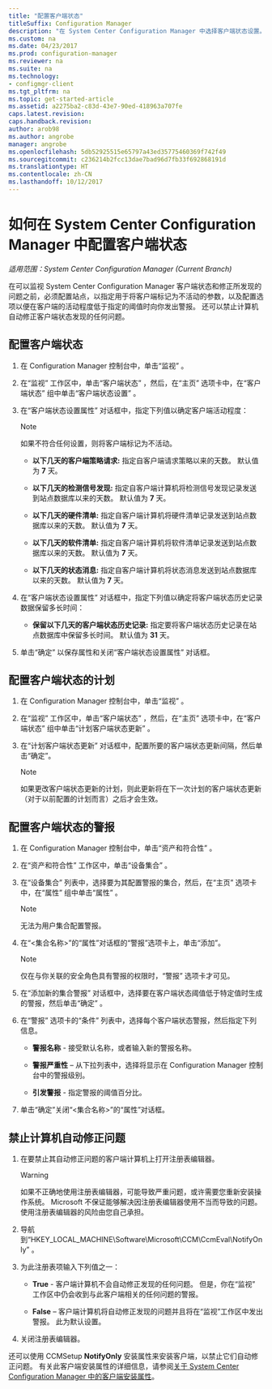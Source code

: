 ```yaml
---
title: "配置客户端状态"
titleSuffix: Configuration Manager
description: "在 System Center Configuration Manager 中选择客户端状态设置。"
ms.custom: na
ms.date: 04/23/2017
ms.prod: configuration-manager
ms.reviewer: na
ms.suite: na
ms.technology:
- configmgr-client
ms.tgt_pltfrm: na
ms.topic: get-started-article
ms.assetid: a2275ba2-c83d-43e7-90ed-418963a707fe
caps.latest.revision: 
caps.handback.revision: 
author: arob98
ms.author: angrobe
manager: angrobe
ms.openlocfilehash: 5db52925515e65797a43ed35775460369f742f49
ms.sourcegitcommit: c236214b2fcc13dae7bad96d7fb33f692868191d
ms.translationtype: HT
ms.contentlocale: zh-CN
ms.lasthandoff: 10/12/2017
---
```

# <a name="how-to-configure-client-status-in-system-center-configuration-manager"></a>如何在 System Center Configuration Manager 中配置客户端状态

*适用范围：System Center Configuration Manager (Current Branch)*

在可以监视 System Center Configuration Manager 客户端状态和修正所发现的问题之前，必须配置站点，以指定用于将客户端标记为不活动的参数，以及配置选项以便在客户端的活动程度低于指定的阈值时向你发出警报。 还可以禁止计算机自动修正客户端状态发现的任何问题。  

##  <a name="BKMK_1"></a>配置客户端状态  

1.  在 Configuration Manager 控制台中，单击“监视” 。  

2.  在“监视”  工作区中，单击“客户端状态” ，然后，在“主页”  选项卡中，在“客户端状态”  组中单击“客户端状态设置” 。  

3.  在“客户端状态设置属性”  对话框中，指定下列值以确定客户端活动程度：  

    > [!NOTE]  
    >  如果不符合任何设置，则将客户端标记为不活动。  

    -   **以下几天的客户端策略请求:** 指定自客户端请求策略以来的天数。 默认值为 **7** 天。  

    -   **以下几天的检测信号发现:** 指定自客户端计算机将检测信号发现记录发送到站点数据库以来的天数。 默认值为 **7** 天。  

    -   **以下几天的硬件清单:** 指定自客户端计算机将硬件清单记录发送到站点数据库以来的天数。 默认值为 **7** 天。  

    -   **以下几天的软件清单:** 指定自客户端计算机将软件清单记录发送到站点数据库以来的天数。 默认值为 **7** 天。  

    -   **以下几天的状态消息:** 指定自客户端计算机将状态消息发送到站点数据库以来的天数。 默认值为 **7** 天。  

4.  在“客户端状态设置属性”  对话框中，指定下列值以确定将客户端状态历史记录数据保留多长时间：  

    -   **保留以下几天的客户端状态历史记录:** 指定要将客户端状态历史记录在站点数据库中保留多长时间。 默认值为 **31** 天。  

5.  单击“确定”  以保存属性和关闭“客户端状态设置属性”  对话框。  

##  <a name="BKMK_Schedule"></a>配置客户端状态的计划  

1.  在 Configuration Manager 控制台中，单击“监视” 。  

2.  在“监视”  工作区中，单击“客户端状态” ，然后，在“主页”  选项卡中，在“客户端状态”  组中单击“计划客户端状态更新” 。  

3.  在“计划客户端状态更新”  对话框中，配置所要的客户端状态更新间隔，然后单击“确定”。  

    > [!NOTE]  
    >  如果更改客户端状态更新的计划，则此更新将在下一次计划的客户端状态更新（对于以前配置的计划而言）之后才会生效。  

##  <a name="BKMK_2"></a>配置客户端状态的警报  

1.  在 Configuration Manager 控制台中，单击“资产和符合性” 。  

2.  在“资产和符合性”  工作区中，单击“设备集合” 。  

3.  在“设备集合”  列表中，选择要为其配置警报的集合，然后，在“主页”  选项卡中，在“属性”  组中单击“属性” 。  

    > [!NOTE]  
    >  无法为用户集合配置警报。  

4.  在“&lt;集合名称\>”的“属性”对话框的“警报”选项卡上，单击“添加”。  

    > [!NOTE]  
    >  仅在与你关联的安全角色具有警报的权限时，“警报”  选项卡才可见。  

5.  在“添加新的集合警报”  对话框中，选择要在客户端状态阈值低于特定值时生成的警报，然后单击“确定” 。  

6.  在“警报”  选项卡的“条件”  列表中，选择每个客户端状态警报，然后指定下列信息。  

    -   **警报名称** - 接受默认名称，或者输入新的警报名称。  

    -   **警报严重性** – 从下拉列表中，选择将显示在 Configuration Manager 控制台中的警报级别。  

    -   **引发警报** - 指定警报的阈值百分比。  

7.  单击“确定”关闭“&lt;集合名称\>”的“属性”对话框。  

##  <a name="BKMK_3"></a>禁止计算机自动修正问题  

1.  在要禁止其自动修正问题的客户端计算机上打开注册表编辑器。  

    > [!WARNING]  
    >  如果不正确地使用注册表编辑器，可能导致严重问题，或许需要您重新安装操作系统。 Microsoft 不保证能够解决因注册表编辑器使用不当而导致的问题。 使用注册表编辑器的风险由您自己承担。  

2.  导航到“HKEY_LOCAL_MACHINE\Software\Microsoft\CCM\CcmEval\NotifyOnly” 。  

3.  为此注册表项输入下列值之一：  

    -   **True** - 客户端计算机不会自动修正发现的任何问题。 但是，你在“监视”  工作区中仍会收到与此客户端相关的任何问题的警报。  

    -   **False** – 客户端计算机将自动修正发现的问题并且将在“监视”工作区中发出警报。 此为默认设置。  

4.  关闭注册表编辑器。  

 还可以使用 CCMSetup **NotifyOnly** 安装属性来安装客户端，以禁止它们自动修正问题。 有关此客户端安装属性的详细信息，请参阅[关于 System Center Configuration Manager 中的客户端安装属性](../../../core/clients/deploy/about-client-installation-properties.md)。  
